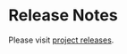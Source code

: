 # Release Notes

Please visit [project releases](https://github.com/docker-flow/docker-flow-proxy/releases).